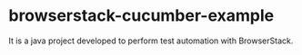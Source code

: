 # browserstack-cucumber-example
It is a java project developed to perform test automation with BrowserStack.
